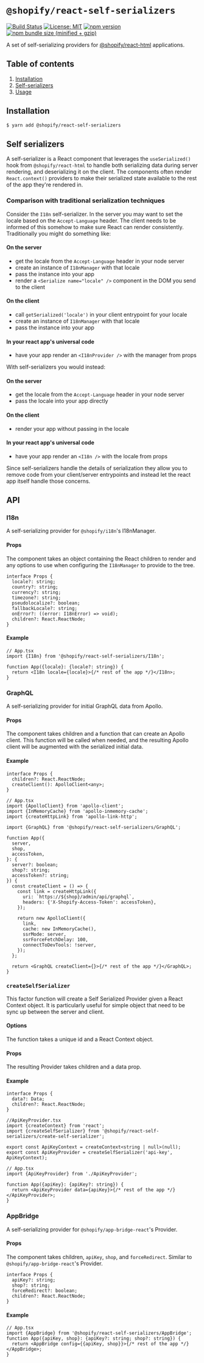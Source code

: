 # `@shopify/react-self-serializers`

[![Build Status](https://travis-ci.org/Shopify/quilt.svg?branch=master)](https://travis-ci.org/Shopify/quilt)
[![License: MIT](https://img.shields.io/badge/License-MIT-green.svg)](LICENSE.md) [![npm version](https://badge.fury.io/js/%40shopify%2Freact-self-serializers.svg)](https://badge.fury.io/js/%40shopify%2Freact-self-serializers.svg) [![npm bundle size (minified + gzip)](https://img.shields.io/bundlephobia/minzip/@shopify/react-self-serializers.svg)](https://img.shields.io/bundlephobia/minzip/@shopify/react-self-serializers.svg)

A set of self-serializing providers for [@shopify/react-html](../react-html) applications.

## Table of contents

1. [Installation](#installation)
1. [Self-serializers](#self-serializers)
1. [Usage](#usage)

## Installation

```bash
$ yarn add @shopify/react-self-serializers
```

## Self serializers

A self-serializer is a React component that leverages the `useSerialized()` hook from `@shopify/react-html` to handle both serializing data during server rendering, and deserializing it on the client. The components often render `React.context()` providers to make their serialized state available to the rest of the app they're rendered in.

### Comparison with traditional serialization techniques

Consider the `I18n` self-serializer. In the server you may want to set the locale based on the `Accept-Language` header. The client needs to be informed of this somehow to make sure React can render consistently. Traditionally you might do something like:

#### On the server

- get the locale from the `Accept-Language` header in your node server
- create an instance of `I18nManager` with that locale
- pass the instance into your app
- render a `<Serialize name="locale" />` component in the DOM you send to the client

#### On the client

- call `getSerialized('locale')` in your client entrypoint for your locale
- create an instance of `I18nManager` with that locale
- pass the instance into your app

#### In your react app's universal code

- have your app render an `<I18nProvider />` with the manager from props

With self-serializers you would instead:

#### On the server

- get the locale from the `Accept-Language` header in your node server
- pass the locale into your app directly

#### On the client

- render your app without passing in the locale

#### In your react app's universal code

- have your app render an `<I18n />` with the locale from props

Since self-serializers handle the details of serialization they allow you to remove code from your client/server entrypoints and instead let the react app itself handle those concerns.

## API

### I18n

A self-serializing provider for `@shopify/i18n`'s I18nManager.

#### Props

The component takes an object containing the React children to render and any options to use when configuring the `I18nManager` to provide to the tree.

```tsx
interface Props {
  locale?: string;
  country?: string;
  currency?: string;
  timezone?: string;
  pseudolocalize?: boolean;
  fallbackLocale?: string;
  onError?: ((error: I18nError) => void);
  children?: React.ReactNode;
}
```

#### Example

```tsx
// App.tsx
import {I18n} from '@shopify/react-self-serializers/I18n';

function App({locale}: {locale?: string}) {
  return <I18n locale={locale}>{/* rest of the app */}</I18n>;
}
```

### GraphQL

A self-serializing provider for initial GraphQL data from Apollo.

#### Props

The component takes children and a function that can create an Apollo client. This function will be called when needed, and the resulting Apollo client will be augmented with the serialized initial data.

#### Example

```tsx
interface Props {
  children?: React.ReactNode;
  createClient(): ApolloClient<any>;
}
```

```tsx
// App.tsx
import {ApolloClient} from 'apollo-client';
import {InMemoryCache} from 'apollo-inmemory-cache';
import {createHttpLink} from 'apollo-link-http';

import {GraphQL} from '@shopify/react-self-serializers/GraphQL';

function App({
  server,
  shop,
  accessToken,
}: {
  server?: boolean;
  shop?: string;
  accessToken?: string;
}) {
  const createClient = () => {
    const link = createHttpLink({
      uri: `https://${shop}/admin/api/graphql`,
      headers: {'X-Shopify-Access-Token': accessToken},
    });

    return new ApolloClient({
      link,
      cache: new InMemoryCache(),
      ssrMode: server,
      ssrForceFetchDelay: 100,
      connectToDevTools: !server,
    });
  };

  return <GraphQL createClient={}>{/* rest of the app */}</GraphQL>;
}
```

### `createSelfSerializer`

This factor function will create a Self Serialized Provider given a React Context object.
It is particularly useful for simple object that need to be sync up between the server and client.

#### Options

The function takes a unique id and a React Context object.

#### Props

The resulting Provider takes children and a data prop.

#### Example

```tsx
interface Props {
  data?: Data;
  children?: React.ReactNode;
}
```

```tsx
//ApiKeyProvider.tsx
import {createContext} from 'react';
import {createSelfSerializer} from '@shopify/react-self-serializers/create-self-serializer';

export const ApiKeyContext = createContext<string | null>(null);
export const ApiKeyProvider = createSelfSerializer('api-key', ApiKeyContext);
```

```tsx
// App.tsx
import {ApiKeyProvider} from './ApiKeyProvider';

function App({apiKey}: {apiKey?: string}) {
  return <ApiKeyProvider data={apiKey}>{/* rest of the app */}</ApiKeyProvider>;
}
```

### AppBridge

A self-serializing provider for `@shopify/app-bridge-react`'s Provider.

#### Props

The component takes children, `apiKey`, `shop`, and `forceRedirect`. Similar to `@shopify/app-bridge-react`'s Provider.

```tsx
interface Props {
  apiKey?: string;
  shop?: string;
  forceRedirect?: boolean;
  children?: React.ReactNode;
}
```

#### Example

```tsx
// App.tsx
import {AppBridge} from '@shopify/react-self-serializers/AppBridge';
function App({apiKey, shop}: {apiKey?: string; shop?: string}) {
  return <AppBridge config={{apiKey, shop}}>{/* rest of the app */}</AppBridge>;
}
```

